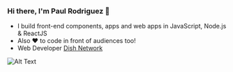### Hi there, I'm Paul Rodriguez 👋

- I build front-end components, apps and web apps in JavaScript, Node.js & ReactJS
- Also ❤️ to code in front of audiences too!
- Web Developer [Dish Network](https://www.dish.com)

![Alt Text](https://media.giphy.com/media/ZB35BkFB7TuYRiuFol/giphy.gif)